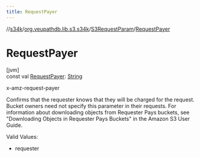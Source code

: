 ```yaml
---
title: RequestPayer
---
```

//[s34k](../../../index.html)/[org.veupathdb.lib.s3.s34k](../index.html)/[S3RequestParam](index.html)/[RequestPayer](-request-payer.html)



# RequestPayer



[jvm]\
const val [RequestPayer](-request-payer.html): [String](https://kotlinlang.org/api/latest/jvm/stdlib/kotlin/-string/index.html)



x-amz-request-payer



Confirms that the requester knows that they will be charged for the request. Bucket owners need not specify this parameter in their requests. For information about downloading objects from Requester Pays buckets, see "Downloading Objects in Requester Pays Buckets" in the Amazon S3 User Guide.



Valid Values:



- 
   requester





